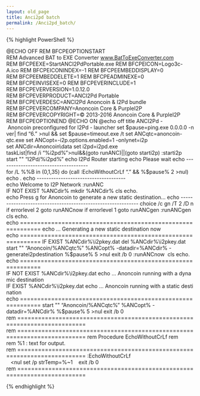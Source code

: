 ```yaml
---
layout: old_page
title: Anci2pd batch
permalink: /Anci2pd_batch/
---
```


{% highlight PowerShell %}

@ECHO OFF
REM BFCPEOPTIONSTART
REM Advanced BAT to EXE Converter www.BatToExeConverter.com
REM BFCPEEXE=StartANCI2PdPortable.exe
REM BFCPEICON=Logo3c-A.ico
REM BFCPEICONINDEX=-1
REM BFCPEEMBEDDISPLAY=0
REM BFCPEEMBEDDELETE=1
REM BFCPEADMINEXE=0
REM BFCPEINVISEXE=0
REM BFCPEVERINCLUDE=1
REM BFCPEVERVERSION=1.0.12.0
REM BFCPEVERPRODUCT=ANCI2Pd Portable
REM BFCPEVERDESC=ANCI2Pd Anoncoin & I2Pd bundle
REM BFCPEVERCOMPANY=Anoncoin Core & PurpleI2P
REM BFCPEVERCOPYRIGHT=© 2013-2016 Anoncoin Core & PurpleI2P
REM BFCPEOPTIONEND
@ECHO ON
@echo off
title ANCI2Pd - Anoncoin preconfigured for I2Pd - launcher
set $pause=ping.exe 0.0.0.0 -n
ver| find “6.” >nul && set $pause=timeout.exe /t
set ANCqtc=anoncoin-qtc.exe
set ANCopt=-i2p.options.enabled=1 -onlynet=i2p
set ANCdir=Anoncoin\data
set i2pd=i2pd.exe 
taskList|find /i “%i2pd%”>nul&&(goto runANC)||(goto starti2p)
:starti2p
start "" “I2Pd/%i2pd%”
echo I2Pd Router starting
echo Please wait
echo -------------------------------------
for /L %%B in (0,1,35) do (call :EchoWithoutCrLf “.” && %$pause% 2 >nul)
echo .
echo -------------------------------------
echo Welcome to I2P Network
:runANC
IF NOT EXIST %ANCdir% mkdir %ANCdir%
cls
echo.
echo Press g for Anoncoin to generate a new static destination...
echo ------------------------------------------------------------
choice /c gn /T 2 /D n
if errorlevel 2 goto runANCnow
if errorlevel 1 goto runANCgen
:runANCgen
cls
echo.
echo ============================================================
echo ... Generating a new static destination now
echo ============================================================
IF EXIST %ANCdir%\i2pkey.dat del %ANCdir%\i2pkey.dat
start "" “Anoncoin/%ANCqtc%” %ANCopt% -datadir=%ANCdir% -generatei2pdestination
%$pause% 5 >nul
exit /b 0
:runANCnow 
cls
echo.
echo ============================================================
IF NOT EXIST %ANCdir%\i2pkey.dat echo ... Anoncoin running with a dynamic destination
IF EXIST %ANCdir%\i2pkey.dat echo ... Anoncoin running with a static destination
echo ============================================================
start "" “Anoncoin/%ANCqtc%” %ANCopt% -datadir=%ANCdir%
%$pause% 5 >nul
exit /b 0 
rem ==========================================================================
rem ==========================================================================
rem Procedure EchoWithoutCrLf
rem 
rem %1 : text for output.
rem ==========================================================================
:EchoWithoutCrLf
   
   <nul set /p strTemp=%~1
   exit /b 0
rem ==========================================================================

{% endhighlight %}

